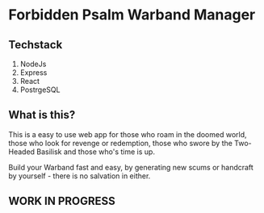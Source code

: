 
# Forbidden Psalm Warband Manager

## Techstack
1. NodeJs
2. Express
3. React
4. PostrgeSQL

## What is this?
This is a easy to use web app for those who roam in the doomed world, those who look for revenge or redemption, those who swore by the Two-Headed Basilisk and those who's time is up.

Build your Warband fast and easy, by generating new scums or handcraft by yourself - there is no salvation in either.

## WORK IN PROGRESS